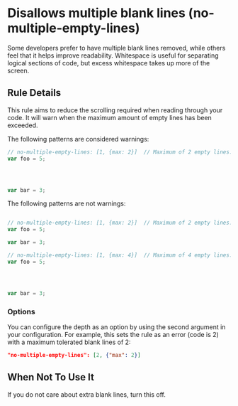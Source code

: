 # Disallows multiple blank lines (no-multiple-empty-lines)

Some developers prefer to have multiple blank lines removed, while others feel that it helps improve readability. Whitespace is useful for separating logical sections of code, but excess whitespace takes up more of the screen.


## Rule Details

This rule aims to reduce the scrolling required when reading through your code. It will warn when the maximum amount of empty lines has been exceeded.

The following patterns are considered warnings:

```js
// no-multiple-empty-lines: [1, {max: 2}]  // Maximum of 2 empty lines.
var foo = 5;




var bar = 3;

```

The following patterns are not warnings:

```js

// no-multiple-empty-lines: [1, {max: 2}]  // Maximum of 2 empty lines.
var foo = 5;

var bar = 3;

// no-multiple-empty-lines: [1, {max: 4}]  // Maximum of 4 empty lines.
var foo = 5;




var bar = 3;

```

### Options

You can configure the depth as an option by using the second argument in your configuration. For example, this sets the rule as an error (code is 2) with a maximum tolerated blank lines of 2:

```json
"no-multiple-empty-lines": [2, {"max": 2}]
```

## When Not To Use It

If you do not care about extra blank lines, turn this off.
